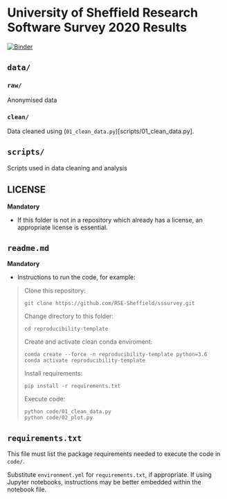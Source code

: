 # University of Sheffield Research Software Survey 2020 Results

[![Binder](https://mybinder.org/badge_logo.svg)](https://mybinder.org/v2/gh/RSE-Sheffield/sssurvey.git/HEAD?filepath=sheffield_software_report.ipynb)

## `data/`

### `raw/`

Anonymised data
### `clean/`

Data cleaned using (`01_clean_data.py`)[scripts/01_clean_data.py].

## `scripts/`

Scripts used in data cleaning and analysis

## LICENSE

**Mandatory**

- If this folder is not in a repository which already has a license, an appropriate license is essential.

## `readme.md`

**Mandatory**

- Instructions to run the code, for example:

> Clone this repository:
> ```
> git clone https://github.com/RSE-Sheffield/sssurvey.git
> ```
> Change directory to this folder:
> ```
> cd reproducibility-template
> ```
> Create and activate clean conda enviroment:
> ```
> conda create --force -n reproducibility-template python=3.6
> conda activate reproducibility-template
> ```
> Install requirements:
> ```
> pip install -r requirements.txt
> ```
> Execute code:
> ```
> python code/01_clean_data.py
> python code/02_plot.py
> ```

## `requirements.txt`

This file must list the package requirements needed to execute the code in `code/`.

Substitute `environment.yml` for `requirements.txt`, if appropriate. If using Jupyter notebooks, instructions may be better embedded within the notebook file.
